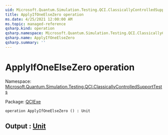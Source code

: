 ```yaml
---
uid: Microsoft.Quantum.Simulation.Testing.QCI.ClassicallyControlledSupportTests.ApplyIfOneElseZero
title: ApplyIfOneElseZero operation
ms.date: 4/25/2021 12:00:00 AM
ms.topic: managed-reference
qsharp.kind: operation
qsharp.namespace: Microsoft.Quantum.Simulation.Testing.QCI.ClassicallyControlledSupportTests
qsharp.name: ApplyIfOneElseZero
qsharp.summary: ''
---
```


# ApplyIfOneElseZero operation

Namespace: [Microsoft.Quantum.Simulation.Testing.QCI.ClassicallyControlledSupportTests](xref:Microsoft.Quantum.Simulation.Testing.QCI.ClassicallyControlledSupportTests)

Package: [QCIExe](https://nuget.org/packages/QCIExe)




```qsharp
operation ApplyIfOneElseZero () : Unit
```


## Output : [Unit](xref:microsoft.quantum.qsharp.valueliterals#unit-literal)

